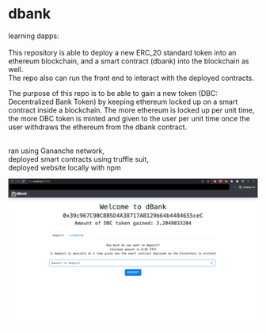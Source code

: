 # dbank
learning dapps: <br /> <br />
This repository is able to deploy a new ERC_20 standard token into an ethereum blockchain, and a smart contract (dbank) into the blockchain as well. <br />
The repo also can run the front end to interact with the deployed contracts. <br />

The purpose of this repo is to be able to gain a new token (DBC: Decentralized Bank Token) by keeping ethereum locked up on a smart contract inside a blockchain. The more ethereum is locked up per unit time, the more DBC token is minted and given to the user per unit time once the user withdraws the ethereum from the dbank contract. <br /> <br />

  ran using Gananche network, <br />
  deployed smart contracts using truffle suit, <br />
  deployed website locally with npm <br />

![alt text](https://github.com/EnrikoChavez/dbank/blob/master/_example_image_homescreen.png?raw=true)
